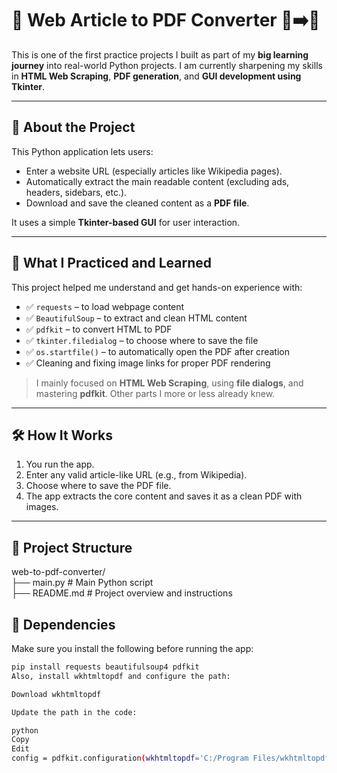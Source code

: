 # 🧠 Web Article to PDF Converter 📰➡️📄

This is one of the first practice projects I built as part of my **big learning journey** into real-world Python projects. I am currently sharpening my skills in **HTML Web Scraping**, **PDF generation**, and **GUI development using Tkinter**.

---

## 🚀 About the Project

This Python application lets users:

- Enter a website URL (especially articles like Wikipedia pages).
- Automatically extract the main readable content (excluding ads, headers, sidebars, etc.).
- Download and save the cleaned content as a **PDF file**.

It uses a simple **Tkinter-based GUI** for user interaction.

---

## 🧠 What I Practiced and Learned

This project helped me understand and get hands-on experience with:

- ✅ `requests` – to load webpage content
- ✅ `BeautifulSoup` – to extract and clean HTML content
- ✅ `pdfkit` – to convert HTML to PDF
- ✅ `tkinter.filedialog` – to choose where to save the file
- ✅ `os.startfile()` – to automatically open the PDF after creation
- ✅ Cleaning and fixing image links for proper PDF rendering

> I mainly focused on **HTML Web Scraping**, using **file dialogs**, and mastering **pdfkit**. Other parts I more or less already knew.

---

## 🛠 How It Works

1. You run the app.
2. Enter any valid article-like URL (e.g., from Wikipedia).
3. Choose where to save the PDF file.
4. The app extracts the core content and saves it as a clean PDF with images.

---

## 📁 Project Structure
web-to-pdf-converter/
<br>
├── main.py # Main Python script
<br>
├── README.md # Project overview and instructions

## 📌 Dependencies

Make sure you install the following before running the app:

```bash
pip install requests beautifulsoup4 pdfkit
Also, install wkhtmltopdf and configure the path:

Download wkhtmltopdf

Update the path in the code:

python
Copy
Edit
config = pdfkit.configuration(wkhtmltopdf='C:/Program Files/wkhtmltopdf/bin/wkhtmltopdf.exe')
